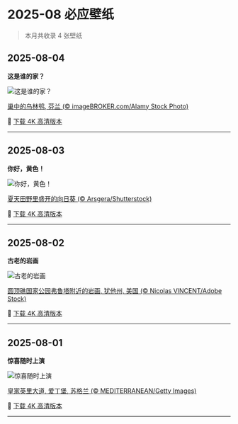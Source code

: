 # 2025-08 必应壁纸

> 本月共收录 4 张壁纸

## 2025-08-04

**这是谁的家？**

![这是谁的家？](https://www.bing.com/th?id=OHR.LaplandOwl_ZH-CN6070251232_1920x1080.jpg&rf=LaDigue_1920x1080.jpg&pid=hp)

[巢中的乌林鸮, 芬兰 (© imageBROKER.com/Alamy Stock Photo)](https://www.bing.com/search?q=%E7%8C%AB%E5%A4%B4%E9%B9%B0&form=hpcapt&mkt=zh-cn)

🔗 <a href="https://www.bing.com/th?id=OHR.LaplandOwl_ZH-CN6070251232_UHD.jpg&rf=LaDigue_1920x1080.jpg&pid=hp" target="_blank">下载 4K 高清版本</a>

---

## 2025-08-03

**你好，黄色！**

![你好，黄色！](https://www.bing.com/th?id=OHR.HappySunflower_ZH-CN5840993161_1920x1080.jpg&rf=LaDigue_1920x1080.jpg&pid=hp)

[夏天田野里盛开的向日葵 (© Arsgera/Shutterstock)](https://www.bing.com/search?q=%E5%90%91%E6%97%A5%E8%91%B5&form=hpcapt&mkt=zh-cn)

🔗 <a href="https://www.bing.com/th?id=OHR.HappySunflower_ZH-CN5840993161_UHD.jpg&rf=LaDigue_1920x1080.jpg&pid=hp" target="_blank">下载 4K 高清版本</a>

---

## 2025-08-02

**古老的岩画**

![古老的岩画](https://www.bing.com/th?id=OHR.FruitaPetroglyphs_ZH-CN5423905955_1920x1080.jpg&rf=LaDigue_1920x1080.jpg&pid=hp)

[圆顶礁国家公园弗鲁塔附近的岩画, 犹他州, 美国 (© Nicolas VINCENT/Adobe Stock)](https://www.bing.com/search?q=%E5%9C%86%E9%A1%B6%E7%A4%81%E5%9B%BD%E5%AE%B6%E5%85%AC%E5%9B%AD&form=hpcapt&mkt=zh-cn)

🔗 <a href="https://www.bing.com/th?id=OHR.FruitaPetroglyphs_ZH-CN5423905955_UHD.jpg&rf=LaDigue_1920x1080.jpg&pid=hp" target="_blank">下载 4K 高清版本</a>

---

## 2025-08-01

**惊喜随时上演**

![惊喜随时上演](https://www.bing.com/th?id=OHR.EdinburghFringe_ZH-CN5243292664_1920x1080.jpg&rf=LaDigue_1920x1080.jpg&pid=hp)

[皇家英里大道, 爱丁堡, 苏格兰 (© MEDITERRANEAN/Getty Images)](https://www.bing.com/search?q=%E7%88%B1%E4%B8%81%E5%A0%A1%E8%89%BA%E7%A9%97%E8%8A%82&form=hpcapt&mkt=zh-cn)

🔗 <a href="https://www.bing.com/th?id=OHR.EdinburghFringe_ZH-CN5243292664_UHD.jpg&rf=LaDigue_1920x1080.jpg&pid=hp" target="_blank">下载 4K 高清版本</a>

---

